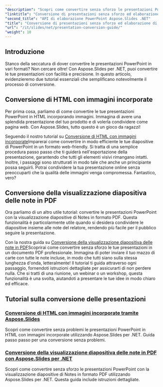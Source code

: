 ```yaml
---
"description": "Scopri come convertire senza sforzo le presentazioni PowerPoint utilizzando Aspose.Slides per .NET con i nostri tutorial chiari e passo dopo passo."
"linktitle": "Conversione di presentazioni senza sforzo ed elaborazione di PowerPoint"
"second_title": "API di elaborazione PowerPoint Aspose.Slides .NET"
"title": "Conversione di presentazioni senza sforzo ed elaborazione di PowerPoint"
"url": "/it/slides/net/presentation-conversion-guide/"
"weight": 10
---
```


## Introduzione

Stanco della seccatura di dover convertire le presentazioni PowerPoint in vari formati? Non cercare oltre! Con Aspose.Slides per .NET, puoi convertire le tue presentazioni con facilità e precisione. In questo articolo, evidenzieremo due tutorial essenziali che semplificano notevolmente il processo di conversione.

## Conversione di HTML con immagini incorporate

Per prima cosa, parliamo di come convertire le tue presentazioni PowerPoint in HTML incorporando immagini. Immagina di avere una splendida presentazione del tuo prodotto e di volerla condividere come pagina web. Con Aspose.Slides, tutto questo è un gioco da ragazzi! 

Seguendo il nostro tutorial su [Conversione di HTML con immagini incorporate](./converting-html-with-embedded-images/)Imparerai come convertire in modo efficiente le tue diapositive di PowerPoint in un formato web-friendly. Si tratta di una semplice procedura passo passo che ti guiderà nell'esportazione della presentazione, garantendo che tutti gli elementi visivi rimangano intatti. Inoltre, i passaggi sono strutturati in modo tale che anche un principiante possa seguirli. Potrai condividere la tua presentazione online senza preoccuparti che la qualità delle immagini venga compromessa. Fantastico, vero?

## Conversione della visualizzazione diapositiva delle note in PDF

Ora parliamo di un altro utile tutorial: convertire le presentazioni PowerPoint con la visualizzazione diapositive di Notes in formato PDF. Questa funzionalità è particolarmente utile quando si desidera condividere le diapositive insieme alle note del relatore, rendendo più facile per il pubblico seguire la presentazione. 

Con la nostra guida su [Conversione della visualizzazione diapositiva delle note in PDF](./converting-notes-slide-view-to-pdf/)Scoprirai come convertire senza sforzo le tue presentazioni in un documento PDF professionale. Immagina di poter inviare il tuo mazzo di carte con tutte le note incluse, in modo che tutti siano sulla stessa lunghezza d'onda, letteralmente! Il tutorial ti guida attraverso ogni passaggio, fornendoti istruzioni dettagliate per assicurarti di non perdere nulla. Che si tratti di una riunione, un webinar o un workshop, questa funzionalità è una svolta, aiutandoti a presentare le tue idee in modo chiaro ed efficace.

## Tutorial sulla conversione delle presentazioni
### [Conversione di HTML con immagini incorporate tramite Aspose.Slides](./converting-html-with-embedded-images/)
Scopri come convertire senza problemi le presentazioni PowerPoint in HTML con immagini incorporate utilizzando Aspose.Slides per .NET. Guida passo passo per una conversione senza problemi.
### [Conversione della visualizzazione diapositiva delle note in PDF con Aspose.Slides per .NET](./converting-notes-slide-view-to-pdf/)
Scopri come convertire senza sforzo le presentazioni PowerPoint con la visualizzazione diapositive di Notes in formato PDF utilizzando Aspose.Slides per .NET. Questa guida include istruzioni dettagliate.
